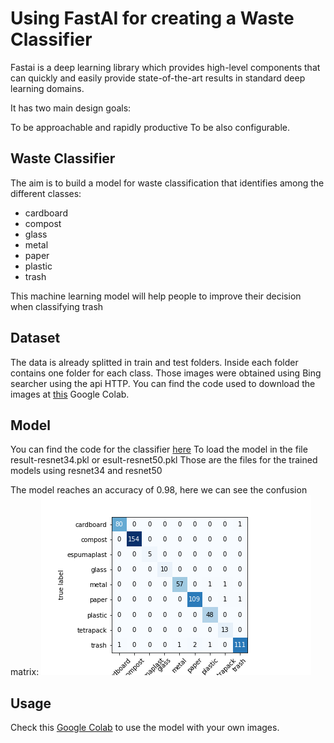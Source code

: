 # Using FastAI for creating a Waste Classifier

Fastai is a deep learning library which provides high-level components that can quickly and easily provide state-of-the-art results in standard deep learning domains.

It has two main design goals:

To be approachable and rapidly productive
To be also configurable.

## Waste Classifier
The aim is to build a model for waste classification that identifies among the different classes:

- cardboard
- compost
- glass
- metal
- paper
- plastic
- trash

This machine learning model will help people to improve their decision when classifying trash

## Dataset 
The data is already splitted in train and test folders. Inside each folder contains one folder for each class. Those images were obtained using Bing searcher using the api HTTP.
You can find the code used to download the images at [this](https://colab.research.google.com/drive/1JvAYFx1DIEi1MMyI-tuCfE2eHMSKisKT?usp=sharing) Google Colab.

## Model 
You can find the code for the classifier [here](resnet-model.ipynb)
To load the model in the file result-resnet34.pkl or esult-resnet50.pkl
Those are the files for the trained models using resnet34 and resnet50 

The model reaches an accuracy of 0.98, here we can see the confusion matrix:
![confusion_matrix](classification_matrix_resnet34.png)

## Usage 
Check this [Google Colab](https://colab.research.google.com/drive/1qMxyoVngHiV6E2ePu54o5PiJFr5Ifhku?usp=sharing) to use the model with your own images. 

